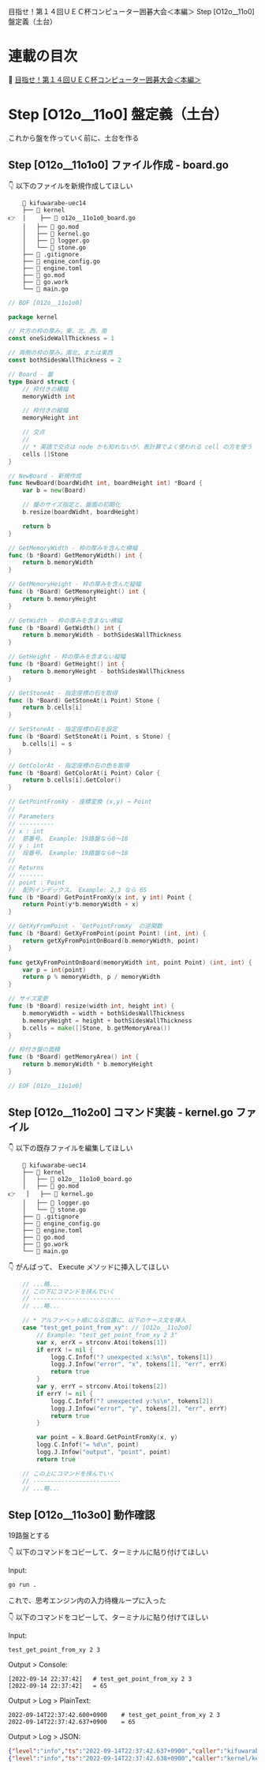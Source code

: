 目指せ！第１４回ＵＥＣ杯コンピューター囲碁大会＜本編＞ Step [O12o__11o0] 盤定義（土台）

# 連載の目次

📖 [目指せ！第１４回ＵＥＣ杯コンピューター囲碁大会＜本編＞](https://qiita.com/muzudho1/items/744f6051954525878b84)  

# Step [O12o__11o0] 盤定義（土台）

これから盤を作っていく前に、土台を作る  

## Step [O12o__11o1o0] ファイル作成 - board.go

👇 以下のファイルを新規作成してほしい  

```plaintext
  	📂 kifuwarabe-uec14
	├── 📂 kernel
👉  │	├── 📄 o12o__11o1o0_board.go
	│	├── 📄 go.mod
 	│	├── 📄 kernel.go
 	│	├── 📄 logger.go
 	│	└── 📄 stone.go
    ├── 📄 .gitignore
 	├── 📄 engine_config.go
  	├── 📄 engine.toml
    ├── 📄 go.mod
  	├── 📄 go.work
 	└── 📄 main.go
```

```go
// BOF [O12o__11o1o0]

package kernel

// 片方の枠の厚み。東、北、西、南
const oneSideWallThickness = 1

// 両側の枠の厚み。南北、または東西
const bothSidesWallThickness = 2

// Board - 盤
type Board struct {
	// 枠付きの横幅
	memoryWidth int

	// 枠付きの縦幅
	memoryHeight int

	// 交点
	//
	// * 英語で交点は node かも知れないが、表計算でよく使われる cell の方を使う
	cells []Stone
}

// NewBoard - 新規作成
func NewBoard(boardWidht int, boardHeight int) *Board {
	var b = new(Board)

	// 盤のサイズ指定と、盤面の初期化
	b.resize(boardWidht, boardHeight)

	return b
}

// GetMemoryWidth - 枠の厚みを含んだ横幅
func (b *Board) GetMemoryWidth() int {
	return b.memoryWidth
}

// GetMemoryHeight - 枠の厚みを含んだ縦幅
func (b *Board) GetMemoryHeight() int {
	return b.memoryHeight
}

// GetWidth - 枠の厚みを含まない横幅
func (b *Board) GetWidth() int {
	return b.memoryWidth - bothSidesWallThickness
}

// GetHeight - 枠の厚みを含まない縦幅
func (b *Board) GetHeight() int {
	return b.memoryHeight - bothSidesWallThickness
}

// GetStoneAt - 指定座標の石を取得
func (b *Board) GetStoneAt(i Point) Stone {
	return b.cells[i]
}

// SetStoneAt - 指定座標の石を設定
func (b *Board) SetStoneAt(i Point, s Stone) {
	b.cells[i] = s
}

// GetColorAt - 指定座標の石の色を取得
func (b *Board) GetColorAt(i Point) Color {
	return b.cells[i].GetColor()
}

// GetPointFromXy - 座標変換 (x,y) → Point
//
// Parameters
// ----------
// x : int
//	筋番号。 Example: 19路盤なら0～18
// y : int
//	段番号。 Example: 19路盤なら0～18
//
// Returns
// -------
// point : Point
//  配列インデックス。 Example: 2,3 なら 65
func (b *Board) GetPointFromXy(x int, y int) Point {
	return Point(y*b.memoryWidth + x)
}

// GetXyFromPoint - `GetPointFromXy` の逆関数
func (b *Board) GetXyFromPoint(point Point) (int, int) {
	return getXyFromPointOnBoard(b.memoryWidth, point)
}

func getXyFromPointOnBoard(memoryWidth int, point Point) (int, int) {
	var p = int(point)
	return p % memoryWidth, p / memoryWidth
}

// サイズ変更
func (b *Board) resize(width int, height int) {
	b.memoryWidth = width + bothSidesWallThickness
	b.memoryHeight = height + bothSidesWallThickness
	b.cells = make([]Stone, b.getMemoryArea())
}

// 枠付き盤の面積
func (b *Board) getMemoryArea() int {
	return b.memoryWidth * b.memoryHeight
}

// EOF [O12o__11o1o0]
```

## Step [O12o__11o2o0] コマンド実装 - kernel.go ファイル

👇 以下の既存ファイルを編集してほしい  

```plaintext
  	📂 kifuwarabe-uec14
	├── 📂 kernel
  	│	├── 📄 o12o__11o1o0_board.go
	│	├── 📄 go.mod
👉 	│	├── 📄 kernel.go
 	│	├── 📄 logger.go
 	│	└── 📄 stone.go
    ├── 📄 .gitignore
 	├── 📄 engine_config.go
  	├── 📄 engine.toml
    ├── 📄 go.mod
  	├── 📄 go.work
 	└── 📄 main.go
```

👇 がんばって、 Execute メソッドに挿入してほしい  

```go
	// ...略...
	// この下にコマンドを挟んでいく
	// -------------------------
	// ...略...

	// * アルファベット順になる位置に、以下のケース文を挿入
	case "test_get_point_from_xy": // [O12o__11o2o0]
		// Example: "test_get_point_from_xy 2 3"
		var x, errX = strconv.Atoi(tokens[1])
		if errX != nil {
			logg.C.Infof("? unexpected x:%s\n", tokens[1])
			logg.J.Infow("error", "x", tokens[1], "err", errX)
			return true
		}
		var y, errY = strconv.Atoi(tokens[2])
		if errY != nil {
			logg.C.Infof("? unexpected y:%s\n", tokens[2])
			logg.J.Infow("error", "y", tokens[2], "err", errY)
			return true
		}

		var point = k.Board.GetPointFromXy(x, y)
		logg.C.Infof("= %d\n", point)
		logg.J.Infow("output", "point", point)
		return true

	// この上にコマンドを挟んでいく
	// -------------------------
	// ...略...
```

## Step [O12o__11o3o0] 動作確認

19路盤とする  

👇 以下のコマンドをコピーして、ターミナルに貼り付けてほしい

Input:  

```shell
go run .
```

これで、思考エンジン内の入力待機ループに入った  

👇 以下のコマンドをコピーして、ターミナルに貼り付けてほしい  

Input:  

```shell
test_get_point_from_xy 2 3
```

Output > Console:  

```plaintext
[2022-09-14 22:37:42]   # test_get_point_from_xy 2 3
[2022-09-14 22:37:42]   = 65
```

Output > Log > PlainText:  

```plaintext
2022-09-14T22:37:42.600+0900	# test_get_point_from_xy 2 3
2022-09-14T22:37:42.637+0900	= 65
```

Output > Log > JSON:  

```json
{"level":"info","ts":"2022-09-14T22:37:42.637+0900","caller":"kifuwarabe-uec14/main.go:76","msg":"input","command":"test_get_point_from_xy 2 3"}
{"level":"info","ts":"2022-09-14T22:37:42.638+0900","caller":"kernel/kernel.go:119","msg":"output","point":65}
```
